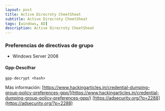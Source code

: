 ```yaml
---
layout: post
title: Active Direcroty CheetSheat
subtitle: Active Direcroty CheetSheat
tags: [windows, AD]
description: Active Direcroty CheetSheat
---
```



### Preferencias de directivas de grupo

- Windows Server 2008

#### Gpp-Descifrar
 
```
gpp-decrypt <hash>
```


Más información:
[https://www.hackingarticles.in/credential-dumping-group-policy-preferences-gpp/](https://www.hackingarticles.in/credential-dumping-group-policy-preferences-gpp/)
[https://adsecurity.org/?p=2288](https://adsecurity.org/?p=2288)

